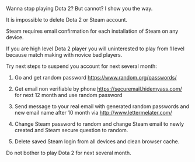 Wanna stop playing Dota 2? But cannot? I show you the way.


It is impossible to delete Dota 2 or Steam account.

Steam requires email confirmation for each installation of Steam on any device.

If you are high level Dota 2 player you will uninterested to play from 1 level because match making with novice bad players.



Try next steps to suspend you account for next several month:

1. Go and get random password https://www.random.org/passwords/

2. Get email non verifiable by phone https://securemail.hidemyass.com/ for next 12 month and use random password 

3. Send message to your real email with generated random passwords and new email name after 10 month via http://www.lettermelater.com/ 

4. Change Steam password to random and change Steam email to newly created and Steam secure question to random.

5. Delete saved Steam login from all devices and clean browser cache.


Do not bother to play Dota 2 for next several month.

 
